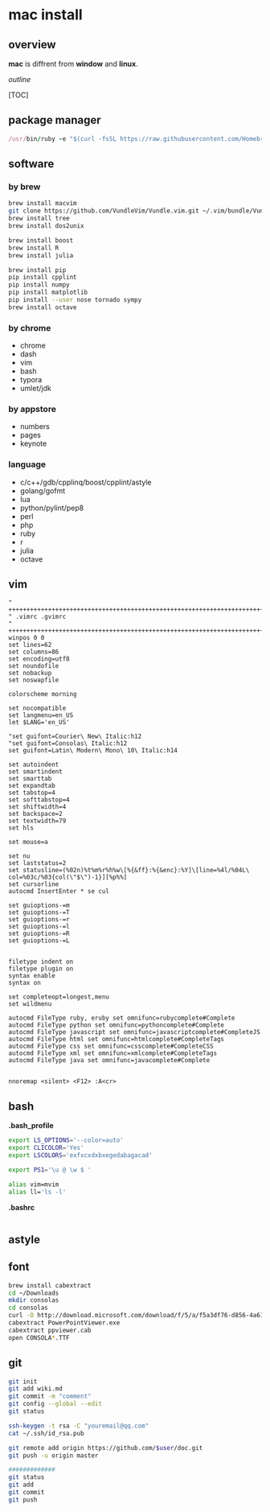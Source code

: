 # mac install

## overview

**mac** is diffrent from **window** and **linux**.

*outline*

[TOC]

## package manager

```ruby
/usr/bin/ruby -e "$(curl -fsSL https://raw.githubusercontent.com/Homebrew/install/master/install)"
```

## software

### by brew
```bash
brew install macvim
git clone https://github.com/VundleVim/Vundle.vim.git ~/.vim/bundle/Vundle.vim
brew install tree
brew install dos2unix

brew install boost
brew install R
brew install julia

brew install pip
pip install cpplint
pip install numpy
pip install matplotlib
pip install --user nose tornado sympy
brew install octave
```

### by chrome

* chrome
* dash
* vim
* bash
* typora
* umlet/jdk

### by appstore

* numbers
* pages
* keynote

### language

* c/c++/gdb/cpplinq/boost/cpplint/astyle
* golang/gofmt
* lua
* python/pylint/pep8
* perl
* php
* ruby
* r
* julia
* octave

## vim

```vimscript
" ++++++++++++++++++++++++++++++++++++++++++++++++++++++++++++++++++++++++++++++
" .vimrc .gvimrc
" ++++++++++++++++++++++++++++++++++++++++++++++++++++++++++++++++++++++++++++++
winpos 0 0
set lines=62
set columns=86
set encoding=utf8
set noundofile
set nobackup
set noswapfile

colorscheme morning

set nocompatible
set langmenu=en_US
let $LANG='en_US'

"set guifont=Courier\ New\ Italic:h12
"set guifont=Consolas\ Italic:h12
set guifont=Latin\ Modern\ Mono\ 10\ Italic:h14

set autoindent
set smartindent
set smarttab
set expandtab
set tabstop=4
set softtabstop=4
set shiftwidth=4
set backspace=2
set textwidth=79
set hls

set mouse=a

set nu
set laststatus=2
set statusline=(%02n)%t%m%r%h%w\[%{&ff}:%{&enc}:%Y]\[line=%4l/%04L\ col=%03c/%03{col(\"$\")-1}][%p%%]
set cursorline
autocmd InsertEnter * se cul

set guioptions-=m
set guioptions-=T
set guioptions-=r
set guioptions-=l
set guioptions-=R
set guioptions-=L


filetype indent on
filetype plugin on
syntax enable
syntax on

set completeopt=longest,menu
set wildmenu

autocmd FileType ruby, eruby set omnifunc=rubycomplete#Complete
autocmd FileType python set omnifunc=pythoncomplete#Complete
autocmd FileType javascript set omnifunc=javascriptcomplete#CompleteJS
autocmd FileType html set omnifunc=htmlcomplete#CompleteTags
autocmd FileType css set omnifunc=csscomplete#CompleteCSS
autocmd FileType xml set omnifunc=xmlcomplete#CompleteTags
autocmd FileType java set omnifunc=javacomplete#Complete


nnoremap <silent> <F12> :A<cr>
```

## bash

**.bash_profile**
```Bash
export LS_OPTIONS='--color=auto'
export CLICOLOR='Yes'
export LSCOLORS='exfxcxdxbxegedabagacad'

export PS1='\u @ \w $ '

alias vim=mvim
alias ll='ls -l'
```

**.bashrc**
```Bash
```

## astyle


## font

```bash
brew install cabextract
cd ~/Downloads
mkdir consolas
cd consolas
curl -O http://download.microsoft.com/download/f/5/a/f5a3df76-d856-4a61-a6bd-722f52a5be26/PowerPointViewer.exe
cabextract PowerPointViewer.exe
cabextract ppviewer.cab
open CONSOLA*.TTF
```

## git

```bash
git init
git add wiki.md
git commit -m "comment"
git config --global --edit
git status

ssh-keygen -t rsa -C "youremail@qq.com"
cat ~/.ssh/id_rsa.pub

git remote add origin https://github.com/$user/doc.git
git push -u origin master

#############
git status
git add
git commit
git push
```

